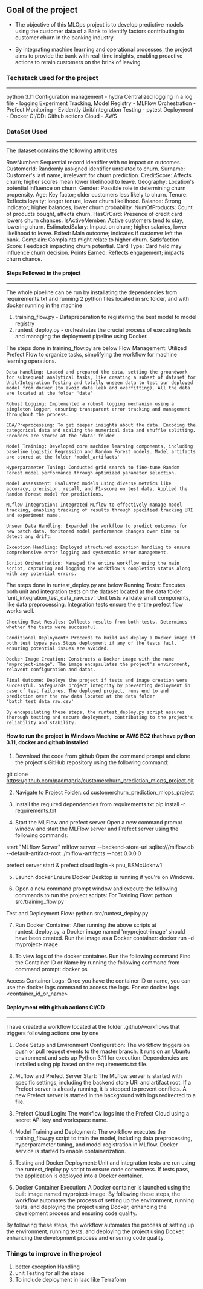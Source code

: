## Goal of the project
- The objective of this MLOps project is to develop predictive models using the customer data of a Bank to identify factors contributing to customer churn in the banking industry.

- By integrating machine learning and operational processes, the project aims to provide the bank with real-time insights, enabling proactive actions to retain customers on the brink of leaving.


### Techstack used for the project
-----------------------------------
python 3.11
Configuration management - hydra
Centralized logging in a log file - logging
Experiment Tracking, Model Registry - MLFlow
Orchestration - Prefect
Monitoring - Evidently
Unit/Integration Testing - pytest
Deployment - Docker
CI/CD: Github actions
Cloud - AWS


### DataSet Used 
-----------------
The dataset contains the following attributes

RowNumber: Sequential record identifier with no impact on outcomes.
CustomerId: Randomly assigned identifier unrelated to churn.
Surname: Customer's last name, irrelevant for churn prediction.
CreditScore: Affects churn; higher scores mean lower likelihood to leave.
Geography: Location's potential influence on churn.
Gender: Possible role in determining churn propensity.
Age: Key factor; older customers less likely to churn.
Tenure: Reflects loyalty; longer tenure, lower churn likelihood.
Balance: Strong indicator; higher balances, lower churn probability.
NumOfProducts: Count of products bought, affects churn.
HasCrCard: Presence of credit card lowers churn chances.
IsActiveMember: Active customers tend to stay, lowering churn.
EstimatedSalary: Impact on churn; higher salaries, lower likelihood to leave.
Exited: Main outcome; indicates if customer left the bank.
Complain: Complaints might relate to higher churn.
Satisfaction Score: Feedback impacting churn potential.
Card Type: Card held may influence churn decision.
Points Earned: Reflects engagement; impacts churn chance.

#### Steps Followed in the project
------------------------------------
The whole pipeline can be run by installating the dependencies from requirements.txt and running 2 python files located in src folder, and with docker running in the machine

1) training_flow.py  - Datapreparation to registering the best model to model registry
2) runtest_deploy.py - orchestrates the crucial process of executing tests and managing the deployment pipeline using Docker.

The steps done in training_flow.py are below 
	Flow Management: Utilized Prefect Flow to organize tasks, simplifying the workflow for machine learning operations.

	Data Handling: Loaded and prepared the data, setting the groundwork for subsequent analytical tasks, like creating a subset of dataset for Unit/Integration Testing and totally unseen data to test our deployed model from docker (to avoid data leak and overfitting). All the data are located at the folder 'data'

	Robust Logging: Implemented a robust logging mechanism using a singleton logger, ensuring transparent error tracking and management throughout the process.
	
	EDA/Preprocessing: To get deeper insights about the data. Encoding the categorical data and scaling the numerical data and shuffle splitting. Encoders are stored at the 'data' folder

	Model Training: Developed core machine learning components, including baseline Logistic Regression and Random Forest models. Model artifacts are stored at the folder 'model_artifacts'

	Hyperparameter Tuning: Conducted grid search to fine-tune Random Forest model performance through optimized parameter selection.

	Model Assessment: Evaluated models using diverse metrics like accuracy, precision, recall, and F1-score on test data. Applied the Random Forest model for predictions.

	MLflow Integration: Integrated MLflow to effectively manage model tracking, enabling tracking of results through specified tracking URI and experiment name.

	Unseen Data Handling: Expanded the workflow to predict outcomes for new batch data. Monitored model performance changes over time to detect any drift.

	Exception Handling: Employed structured exception handling to ensure comprehensive error logging and systematic error management.

	Script Orchestration: Managed the entire workflow using the main script, capturing and logging the workflow's completion status along with any potential errors.
	
The steps done in runtest_deploy.py are below
	Running Tests: Executes both unit and integration tests on the dataset located at the data folder 'unit_integration_test_data_raw.csv'. Unit tests validate small components, like data preprocessing.
	Integration tests ensure the entire prefect flow works well.

	Checking Test Results: Collects results from both tests. Determines whether the tests were successful.

	Conditional Deployment: Proceeds to build and deploy a Docker image if both test types pass.Stops deployment if any of the tests fail, ensuring potential issues are avoided.

	Docker Image Creation: Constructs a Docker image with the name "myproject-image". The image encapsulates the project's environment, relavent configuration and datas.

	Final Outcome: Deploys the project if tests and image creation were successful. Safeguards project integrity by preventing deployment in case of test failures. The deployed project, runs end to end prediction over the raw data located at the data folder 'batch_test_data_raw.csv' 
	
	By encapsulating these steps, the runtest_deploy.py script assures thorough testing and secure deployment, contributing to the project's reliability and stability.


#### How to run the project in Windows Machine or AWS EC2 that have python 3.11, docker and github installed
1) Download the code from github
Open the command prompt and clone the project's GitHub repository using the following command:

git clone https://github.com/padmapria/customerchurn_prediction_mlops_project.git

2. Navigate to Project Folder:
cd customerchurn_prediction_mlops_project

3. Install the required dependencies from requirements.txt
pip install -r requirements.txt

4. Start the MLFlow and prefect server 
Open a new command prompt window and start the MLFlow server and Prefect server using the following commands:

start "MLflow Server" mlflow server --backend-store-uri sqlite:///mlflow.db --default-artifact-root ./mlflow-artifacts --host 0.0.0.0

prefect server start & prefect cloud login -k pnu_BSMcUoknw1
	
5. Launch docker.Ensure Docker Desktop is running if you're on Windows.

6. Open a new command prompt window and execute the following commands to run the project scripts:
For Training Flow:
   python src/training_flow.py 
   
Test and Deployment Flow: 
   python src/runtest_deploy.py 

7. Run Docker Container:
After running the above scripts at runtest_deploy.py, a Docker image named 'myproject-image' should have been created. Run the image as a Docker container:
docker run -d myproject-image

8. To view logs of the docker container. Run the following command
Find the Container ID or Name  by running the following command from command prompt:
docker ps

Access Container Logs:
Once you have the container ID or name, you can use the docker logs command to access the logs. For ex:
docker logs <container_id_or_name>



#### Deployment with github actions CI/CD
-----------------------------------------
I have created a workflow located at the folder .github/workflows that triggers following actions one by one

1. Code Setup and Environment Configuration:
The workflow triggers on push or pull request events to the master branch.
It runs on an Ubuntu environment and sets up Python 3.11 for execution.
Dependencies are installed using pip based on the requirements.txt file.

2. MLflow and Prefect Server Start:
The MLflow server is started with specific settings, including the backend store URI and artifact root.
If a Prefect server is already running, it is stopped to prevent conflicts.
A new Prefect server is started in the background with logs redirected to a file.

3. Prefect Cloud Login:
The workflow logs into the Prefect Cloud using a secret API key and workspace name.

4. Model Training and Deployment:
The workflow executes the training_flow.py script to train the model, including data preprocessing, hyperparameter tuning, and model registration in MLflow.
Docker service is started to enable containerization.

5. Testing and Docker Deployment:
Unit and integration tests are run using the runtest_deploy.py script to ensure code correctness.
If tests pass, the application is deployed into a Docker container.

6. Docker Container Execution:
A Docker container is launched using the built image named myproject-image.
By following these steps, the workflow automates the process of setting up the environment, running tests, and deploying the project using Docker, enhancing the development process and ensuring code quality.

By following these steps, the workflow automates the process of setting up the environment, running tests, and deploying the project using Docker, enhancing the development process and ensuring code quality.

### Things to improve in the project
1) better exception Handling
2) unit Testing for all the steps 
3) To include deployment in Iaac like Terraform


